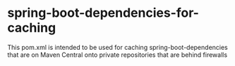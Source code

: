 # spring-boot-dependencies-for-caching
 This pom.xml is intended to be used for caching spring-boot-dependencies that are on Maven Central onto private repositories that are behind firewalls

